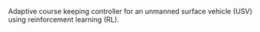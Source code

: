 Adaptive course keeping controller for an unmanned surface vehicle (USV) using reinforcement learning (RL).
